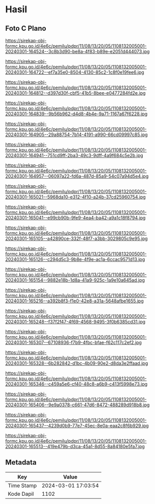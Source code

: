 # Hasil

## Foto C Plano

https://sirekap-obj-formc.kpu.go.id/4e6c/pemilu/pdpr/11/08/13/20/05/1108132005001-20240301-164524--3c8b3d90-be8a-4f83-b89e-e2051d444073.jpg

https://sirekap-obj-formc.kpu.go.id/4e6c/pemilu/pdpr/11/08/13/20/05/1108132005001-20240301-164722--ef7a35e0-8504-4130-85c2-1c8f0e19fee6.jpg

https://sirekap-obj-formc.kpu.go.id/4e6c/pemilu/pdpr/11/08/13/20/05/1108132005001-20240301-164812--d397d30f-cbf5-41b5-8bee-e0477284fd2e.jpg

https://sirekap-obj-formc.kpu.go.id/4e6c/pemilu/pdpr/11/08/13/20/05/1108132005001-20240301-164839--9b56b962-d4d8-4b4e-9a71-1167a67f6228.jpg

https://sirekap-obj-formc.kpu.go.id/4e6c/pemilu/pdpr/11/08/13/20/05/1108132005001-20240301-164905--29a88754-7b14-4191-a990-66cd09997c85.jpg

https://sirekap-obj-formc.kpu.go.id/4e6c/pemilu/pdpr/11/08/13/20/05/1108132005001-20240301-164941--751cd9ff-2ba3-49c3-9dff-4a9f684c5e2b.jpg

https://sirekap-obj-formc.kpu.go.id/4e6c/pemilu/pdpr/11/08/13/20/05/1108132005001-20240301-164957--06097a22-fd6a-487d-85a9-54c07a94d5e4.jpg

https://sirekap-obj-formc.kpu.go.id/4e6c/pemilu/pdpr/11/08/13/20/05/1108132005001-20240301-165021--5968da10-e312-4f10-a24b-37cd25960754.jpg

https://sirekap-obj-formc.kpu.go.id/4e6c/pemilu/pdpr/11/08/13/20/05/1108132005001-20240301-165041--e99cb90b-9fe9-4ea4-ba42-a9a1c18f8794.jpg

https://sirekap-obj-formc.kpu.go.id/4e6c/pemilu/pdpr/11/08/13/20/05/1108132005001-20240301-165105--a42890ce-332f-48f7-a3bb-3029805c9e95.jpg

https://sirekap-obj-formc.kpu.go.id/4e6c/pemilu/pdpr/11/08/13/20/05/1108132005001-20240301-165126--c294d5c3-9b8e-4f9e-ac1a-6ccac9571d13.jpg

https://sirekap-obj-formc.kpu.go.id/4e6c/pemilu/pdpr/11/08/13/20/05/1108132005001-20240301-165154--9882e18b-1d8a-41a9-925c-1a9e10a645ad.jpg

https://sirekap-obj-formc.kpu.go.id/4e6c/pemilu/pdpr/11/08/13/20/05/1108132005001-20240301-165216--a392b8f3-f1e0-42e8-a31a-5648afbe1655.jpg

https://sirekap-obj-formc.kpu.go.id/4e6c/pemilu/pdpr/11/08/13/20/05/1108132005001-20240301-165248--f37f2f47-4f69-4568-9495-3f0b6385cd31.jpg

https://sirekap-obj-formc.kpu.go.id/4e6c/pemilu/pdpr/11/08/13/20/05/1108132005001-20240301-165307--67108936-f7b9-4fbc-bfae-f62c117c2ef2.jpg

https://sirekap-obj-formc.kpu.go.id/4e6c/pemilu/pdpr/11/08/13/20/05/1108132005001-20240301-165328--6b282842-d1bc-4b09-90e2-d8da3e2ffaad.jpg

https://sirekap-obj-formc.kpu.go.id/4e6c/pemilu/pdpr/11/08/13/20/05/1108132005001-20240301-165346--c459a5e6-cf40-48c8-a6b9-c413f5998e73.jpg

https://sirekap-obj-formc.kpu.go.id/4e6c/pemilu/pdpr/11/08/13/20/05/1108132005001-20240301-165406--9e9a0378-c661-47d6-8472-488289d918b8.jpg

https://sirekap-obj-formc.kpu.go.id/4e6c/pemilu/pdpr/11/08/13/20/05/1108132005001-20240301-165437--4239d0b9-77e7-45ec-8e0a-eaa2c8f6b929.jpg

https://sirekap-obj-formc.kpu.go.id/4e6c/pemilu/pdpr/11/08/13/20/05/1108132005001-20240301-165513--419e479b-d3ca-45a1-8d55-8a84180e5fa7.jpg


## Metadata

| Key        | Value               |
| ---------- | ------------------- |
| Time Stamp | 2024-03-01 17:03:54 |
| Kode Dapil | 1102                |



